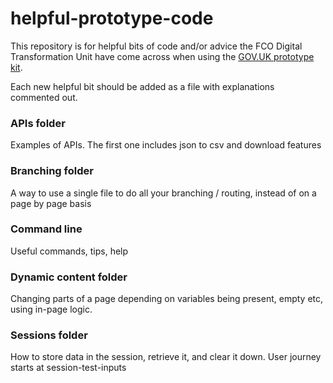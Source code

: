 # helpful-prototype-code

This repository is for helpful bits of code and/or advice the FCO Digital Transformation Unit have come across when using the <a href=https://govuk-prototype-kit.herokuapp.com/>GOV.UK prototype kit</a>.

Each new helpful bit should be added as a file with explanations commented out.



### APIs folder

Examples of APIs. The first one includes json to csv and download features

### Branching folder

A way to use a single file to do all your branching / routing, instead of on a page by page basis

### Command line

Useful commands, tips, help

### Dynamic content folder

Changing parts of a page depending on variables being present, empty etc, using in-page logic. 

### Sessions folder

How to store data in the session, retrieve it, and clear it down. User journey starts at session-test-inputs


